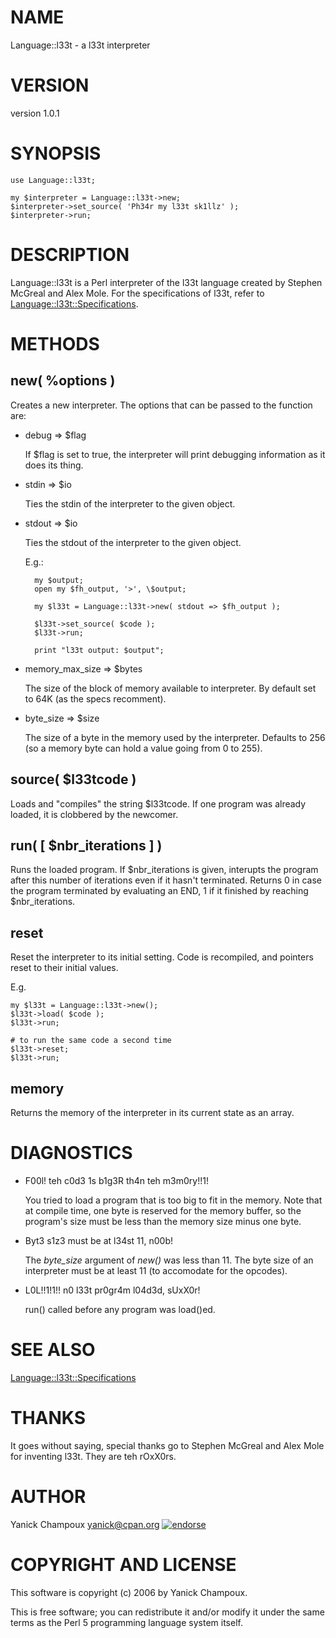 # NAME

Language::l33t - a l33t interpreter

# VERSION

version 1.0.1

# SYNOPSIS

    use Language::l33t;

    my $interpreter = Language::l33t->new;
    $interpreter->set_source( 'Ph34r my l33t sk1llz' );
    $interpreter->run;

# DESCRIPTION

Language::l33t is a Perl interpreter of the l33t language created by
Stephen McGreal and Alex Mole. For the specifications of l33t, refer
to [Language::l33t::Specifications](https://metacpan.org/pod/Language::l33t::Specifications).

# METHODS

## new( %options )

Creates a new interpreter. The options that can be passed to the function are:

- debug => $flag

    If $flag is set to true, the interpreter will print debugging information
    as it does its thing.

- stdin => $io

    Ties the stdin of the interpreter to the given object.

- stdout => $io

    Ties the stdout of the interpreter to the given object. 

    E.g.:

        my $output;
        open my $fh_output, '>', \$output;

        my $l33t = Language::l33t->new( stdout => $fh_output );

        $l33t->set_source( $code );
        $l33t->run;

        print "l33t output: $output";

- memory\_max\_size => $bytes

    The size of the block of memory available to interpreter. By default set to
    64K (as the specs recomment).

- byte\_size => $size

    The size of a byte in the memory used by the interpreter. Defaults to
    256 (so a memory byte can hold a value going from 0 to 255).

## source( $l33tcode )

Loads and "compiles" the string $l33tcode. If one program was already loaded,
it is clobbered by the newcomer. 

## run( \[ $nbr\_iterations \] )

Runs the loaded program. If $nbr\_iterations is given, interupts the program
after this number of iterations even if it hasn't terminated. Returns 0 in
case the program terminated by evaluating an END, 1 if it finished by reaching
$nbr\_iterations.

## reset

Reset the interpreter to its initial setting. Code is
recompiled, and pointers reset to their initial values. 

E.g.

    my $l33t = Language::l33t->new();
    $l33t->load( $code );
    $l33t->run;

    # to run the same code a second time
    $l33t->reset;
    $l33t->run;

## memory

Returns the memory of the interpreter in its current state as an array.

# DIAGNOSTICS

- F00l! teh c0d3 1s b1g3R th4n teh m3m0ry!!1!

    You tried to load a program that is too big to fit in 
    the memory. Note that at compile time, one byte is reserved
    for the memory buffer, so the program's size must be less than
    the memory size minus one byte.

- Byt3 s1z3 must be at l34st 11, n00b!

    The _byte\_size_ argument of _new()_ was less than 11. 
    The byte size of an interpreter must be at least 11 (to
    accomodate for the opcodes).

- L0L!!1!1!! n0 l33t pr0gr4m l04d3d, sUxX0r!

    run() called before any program was load()ed.

# SEE ALSO

[Language::l33t::Specifications](https://metacpan.org/pod/Language::l33t::Specifications)

# THANKS 

It goes without saying, special thanks go 
to Stephen McGreal and Alex Mole for inventing l33t. 
They are teh rOxX0rs.

# AUTHOR

Yanick Champoux <yanick@cpan.org> [![endorse](http://api.coderwall.com/yanick/endorsecount.png)](http://coderwall.com/yanick)

# COPYRIGHT AND LICENSE

This software is copyright (c) 2006 by Yanick Champoux.

This is free software; you can redistribute it and/or modify it under
the same terms as the Perl 5 programming language system itself.
